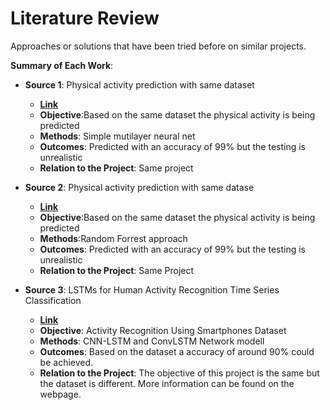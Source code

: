 # Literature Review

Approaches or solutions that have been tried before on similar projects.

**Summary of Each Work**:

- **Source 1**: Physical activity prediction with same dataset

  - **[Link](https://www.kaggle.com/code/kaushalkrishna2000/physical-activity-notebook)**
  - **Objective**:Based on the same dataset the physical activity is being predicted
  - **Methods**: Simple mutilayer neural net
  - **Outcomes**: Predicted with an accuracy of 99% but the testing is unrealistic
  - **Relation to the Project**: Same project

- **Source 2**: Physical activity prediction with same datase

  - **[Link](https://www.kaggle.com/code/maheshbabukamepalli/physical-activity-prediction)**
  - **Objective**:Based on the same dataset the physical activity is being predicted
  - **Methods**:Random Forrest approach
  - **Outcomes**: Predicted with an accuracy of 99% but the testing is unrealistic
  - **Relation to the Project**: Same Project

- **Source 3**: LSTMs for Human Activity Recognition Time Series Classification

  - **[Link](https://machinelearningmastery.com/how-to-develop-rnn-models-for-human-activity-recognition-time-series-classification/)**
  - **Objective**: Activity Recognition Using Smartphones Dataset
  - **Methods**: CNN-LSTM and ConvLSTM Network modell
  - **Outcomes**: Based on the dataset a accuracy of around 90% could be achieved. 
  - **Relation to the Project**: The objective of this project is the same but the dataset is different. More information can be found on the webpage. 
